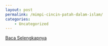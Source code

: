 ```yaml
---
layout: post
permalink: /mimpi-cincin-patah-dalam-islam/
categories:
    - Uncategorized
---
```


[Baca Selengkapnya](/07)